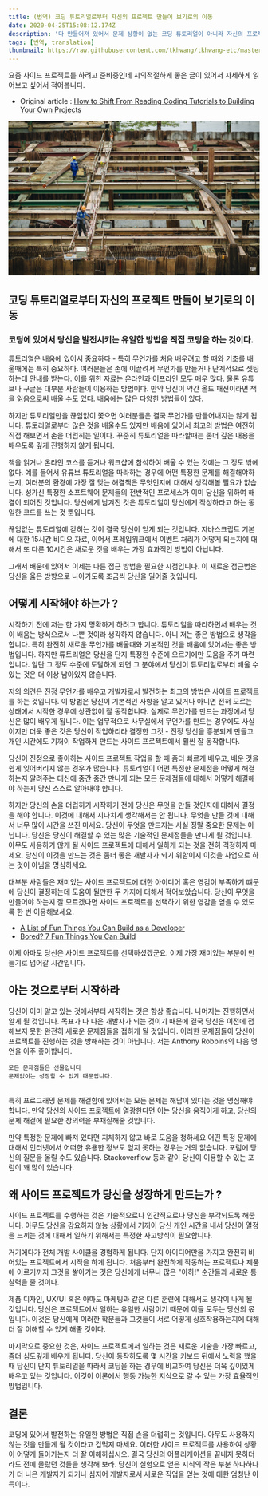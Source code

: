 ```yaml
---
title: (번역) 코딩 튜토리얼로부터 자신의 프로젝트 만들어 보기로의 이동
date: 2020-04-25T15:08:12.174Z
description: '다 만들어져 있어서 문제 상황이 없는 코딩 튜토리얼이 아니라 자신의 프로젝트를 만들어 봄으로써 문제를 해결하면서 성장하는 방법'
tags: [번역, translation]
thumbnail: https://raw.githubusercontent.com/tkhwang/tkhwang-etc/master/img/2020/04/photo-1521650775848-620150d73160.jpeg
---
```


요즘 사이드 프로젝트를 하려고 준비중인데 시의적절하게 좋은 글이 있어서 자세하게 읽어보고 싶어서 적어봅니다.

- Original article : [How to Shift From Reading Coding Tutorials to Building Your Own Projects](https://medium.com/better-programming/how-to-shift-from-reading-coding-tutorials-to-building-your-own-projects-a05e3d6e270c)

![feature image](https://raw.githubusercontent.com/tkhwang/tkhwang-etc/master/img/2020/04/photo-1521650775848-620150d73160.jpeg)

## 코딩 튜토리얼로부터 자신의 프로젝트 만들어 보기로의 이동

### 코딩에 있어서 당신을 발전시키는 유일한 방법을 직접 코딩을 하는 것이다.

튜토리얼은 배움에 있어서 중요하다 - 특히 무언가를 처음 배우려고 할 때와 기초를 배울때에는 특히 중요하다. 여러분들은 손에 이끌려서 무언가를 만들거나 단계적으로 셋팅하는데 안내를 받는다. 이를 위한 자료는 온라인과 어프라인 모두 매우 많다. 물론 유튜브나 구글은 대부분 사람들이 이용하는 방법이다. 만약 당신이 약간 올드 패션이라면 책을 읽음으로써 배울 수도 있다. 배움에는 많은 다양한 방법들이 있다.

하지만 튜토리얼만을 끊임없이 쫓으면 여러분들은 결국 무언가를 만들어내지는 않게 됩니다. 튜토리얼로부터 많은 것을 배울수도 있지만 배움에 있어서 최고의 방법은 여전히 직접 해보면서 손을 더럽히는 일이다. 꾸준히 튜토리얼을 따라할때는 좀더 깊은 내용을 배우도록 깊게 진행하지 않게 됩니다.

책을 읽거나 온라인 코스를 듣거나 워크샵에 참석하여 배울 수 있는 것에는 그 정도 밖에 없다. 예를 들어서 유튜브 튜토리얼을 따라하는 경우에 어떤 특정한 문제를 해결해야하는지, 여러분의 환경에 가장 잘 맞는 해결책은 무엇인지에 대해서 생각해볼 필요가 없습니다. 성가신 특정한 소프트웨어 문제들의 전반적인 프로세스가 이미 당신을 위하여 해결이 되어진 것입니다. 당신에게 남겨진 것은 튜토리얼이 당신에게 작성하라고 하는 동일한 코드를 쓰는 것 뿐입니다.

끊임없는 튜토리얼에 갇히는 것이 결국 당신이 얻게 되는 것입니다. 자바스크립트 기본에 대한 15시간 비디오 자료, 이어서 프레임워크에서 이벤트 처리가 어떻게 되는지에 대해서 또 다른 10시간은 새로운 것을 배우는 가장 효과적인 방법이 아닙니다.

그래서 배움에 있어서 이제는 다른 접근 방법을 필요한 시점입니다. 이 새로운 접근법은 당신을 옳은 방향으로 나아가도록 조금씩 당신을 밀어줄 것입니다.

## 어떻게 시작해야 하는가 ?

시작하기 전에 저는 한 가지 명확하게 하려고 합니다. 튜토리얼을 따라하면서 배우는 것이 배움는 방식으로서 나쁜 것이라 생각하지 않습니다. 아니 저는 좋은 방법으로 생각을 합니다. 특히 완전히 새로운 무언가를 배울때와 기본적인 것을 배움에 있어서는 좋은 방법입니다. 하지만 튜토리얼은 당신을 단지 특정한 수준에 오르기에만 도움을 주기 마련입니다. 일단 그 정도 수준에 도달하게 되면 그 분야에서 당신이 튜토리얼로부터 배울 수 있는 것은 더 이상 남아있지 않습니다.

저의 의견은 진정 무언가를 배우고 개발자로서 발전하는 최고의 방법은 사이트 프로젝트를 하는 것입니다. 이 방법은 당신이 기본적인 사항을 알고 있거나 아니면 전혀 모르는 상태에서 시작한 경우에 상관없이 잘 동작합니다. 실제로 무언가를 만드는 과정에서 당신은 많이 배우게 됩니다. 이는 업무적으로 사무실에서 무언가를 만드는 경우에도 사실이지만 더욱 좋은 것은 당신이 작업하리라 결정한 그것 - 진정 당신을 흥분되게 만들고 개인 시간에도 기꺼이 작업하게 만드는 사이드 프로젝트에서 훨씬 잘 동작합니다.

당신이 진정으로 좋아하는 사이드 프로젝트 작업을 할 때 좀더 빠르게 배우고, 배운 것을 쉽게 잊어버리지 않는 경우가 많습니다. 튜토리얼이 어떤 특정한 문제점을 어떻게 해결하는지 알려주는 대신에 중간 중간 만나게 되는 모든 문제점들에 대해서 어떻게 해결해야 하는지 당신 스스로 알아내야 합니다.

하지만 당신의 손을 더럽히기 시작하기 전에 당신은 무엇을 만들 것인지에 대해서 결정을 해야 합니다. 이것에 대해서 지나치게 생각해서는 안 됩니다. 무엇을 만들 것에 대해서 너무 많이 시간을 쓰진 마세요. 당신이 무엇을 만드지는 사실 정말 중요한 문제는 아닙니다. 당신은 당신이 해결할 수 있는 많은 기술적인 문제점들을 만나게 될 것입니다. 아무도 사용하기 않게 될 사이드 프로젝트에 대해서 일하게 되는 것을 전혀 걱정하지 마세요. 당신이 이것을 만드는 것은 좀더 좋은 개발자가 되기 위함이지 이것을 사업으로 하는 것이 아님을 명심하세요.

대부분 사람들은 재미있는 사이드 프로젝트에 대한 아이디어 혹은 영감이 부족하기 떄문에 당신이 결정하는데 도움이 될만한 두 가지에 대해서 적어보았습니다. 당신이 무엇을 만들어야 하는지 잘 모르겠다면 사이드 프로젝트를 선택하기 위한 영감을 얻을 수 있도록 한 번 이용해보세요.

- [A List of Fun Things You Can Build as a Developer](https://medium.com/better-programming/a-list-of-fun-things-you-can-build-as-a-developer-bc07fd21c6e3)
- [Bored? 7 Fun Things You Can Build](https://medium.com/better-programming/bored-7-fun-things-you-can-build-91833439b5d4)

이제 아마도 당신은 사이드 프로젝트를 선택하셨겠군요. 이제 가장 재미있는 부분이 만들기로 넘어갈 시간입니다.

## 아는 것으로부터 시작하라

당신이 이미 알고 있는 것에서부터 시작하는 것은 항상 좋습니다. 나머지는 진행하면서 알게 될 것입니다. 목표가 다 나은 개발자가 되는 것이기 때문에 결국 당신은 이전에 접해보지 못한 완전히 새로운 문제점들을 접하게 될 것입니다. 이러한 문제점들이 당신이 프로젝트를 진행하는 것을 방해하는 것이 아닙니다. 저는 Anthony Robbins의 다음 명언을 아주 좋아합니다.

```
모든 문제점들은 선물입니다
문제없이는 성장할 수 없기 때문입니다.
```

<br />
특히 프로그래밍 문제를 해결함에 있어서는 모든 문제는 해답이 있다는 것을 명심해야 합니다. 만약 당신의 사이드 프로젝트에 열광한다면 이는 당신을 움직이게 하고, 당신의 문제 해결에 필요한 창의력을 부채질해줄 것입니다.

만약 특정한 문제에 빠져 있다면 지체하지 않고 바로 도움을 청하세요 어떤 특정 문제에 대해서 인터넷에서 어떠한 유용한 정보도 얻지 못하는 경우는 거의 없습니다. 포럼에 당신의 질문을 올릴 수도 있습니다. Stackoverflow 등과 같이 당신이 이용할 수 있는 포럼이 꽤 많이 있습니다.

## 왜 사이드 프로젝트가 당신을 성장하게 만드는가 ?

사이드 프로젝트를 수행하는 것은 기술적으로나 인간적으로나 당신을 부각되도록 해줍니다. 아무도 당신을 강요하지 않능 상황에서 기꺼이 당신 개인 시간을 내서 당신이 열정을 느끼는 것에 대해서 일하기 위해서는 특정한 사고방식이 필요합니다.

거기에다가 전체 개발 사이클을 경험하게 됩니다. 단지 아이디어만을 가지고 완전히 비어있는 프로젝트에서 시작을 하게 됩니다. 처음부터 완전하게 작동하는 프로젝트나 제품에 이르기까지 그것을 쌓아가는 것은 당신에게 너무나 많은 "아하!" 순간들과 새로운 통찰력을 줄 것이다.

제품 디자인, UX/UI 혹은 아마도 마케팅과 같은 다른 훈련에 대해서도 생각이 나게 될 것입니다. 당신은 프로젝트에서 일하는 유일한 사람이기 때문에 이들 모두는 당신의 몫입니다. 이것은 당신에게 이러한 학문들과 그것들이 서로 어떻게 상호작용하는지에 대해 더 잘 이해할 수 있게 해줄 것이다.

마지막으로 중요한 것은, 사이드 프로젝트에서 일하는 것은 새로운 기술을 가장 빠르고, 좀더 심도깊게 배우게 됩니다. 당신이 동작하도록 몇 시간을 키보드 뒤에서 노력을 했을때 당신이 단지 튜토리얼을 따라서 코딩을 하는 경우에 비교하여 당신은 더욱 깊이있게 배우고 있는 것입니다. 이것이 이론에서 행동 가능한 지식으로 갈 수 있는 가장 효율적인 방법입니다.

## 결론

코딩에 있어서 발전하는 유일한 방법은 직접 손을 더럽히는 것입니다. 아무도 사용하지 않는 것을 만들게 될 것이라고 겁먹지 마세요. 이러한 사이드 프로젝트를 사용하여 상황이 어떻게 돌아가는지 더 잘 이해하십시오. 결국 당신의 어플리케이션을 끝내지 못하더라도 전에 몰랐던 것들을 생각해 보라. 당신이 실험으로 얻은 지식의 작은 부분 하나하나가 더 나은 개발자가 되거나 심지어 개발자로서 새로운 직업을 얻는 것에 대한 엄청난 이득이다.
